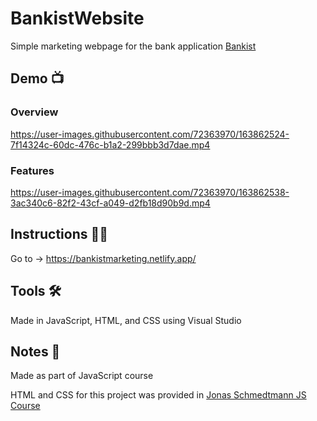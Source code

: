 # BankistWebsite
Simple marketing webpage for the bank application <a href="https://github.com/abedmohammed/Bankist" target="_blank">Bankist</a> 

<!-- Demo -->
## Demo 📺 ##

### Overview
https://user-images.githubusercontent.com/72363970/163862524-7f14324c-60dc-476c-b1a2-299bbb3d7dae.mp4

### Features
https://user-images.githubusercontent.com/72363970/163862538-3ac340c6-82f2-43cf-a049-d2fb18d90b9d.mp4

<!-- How to play -->
## Instructions 👨‍🏫 ##
Go to -> https://bankistmarketing.netlify.app/

<!-- Tools -->
## Tools 🛠 ##

Made in JavaScript, HTML, and CSS using Visual Studio

<!-- Creds -->
## Notes 📝 ##

Made as part of JavaScript course

HTML and CSS for this project was provided in <a href="https://www.udemy.com/course/the-complete-javascript-course/" target="_blank">Jonas Schmedtmann JS Course</a>
